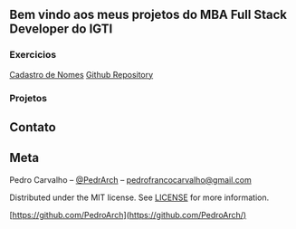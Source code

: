 ## Bem vindo aos meus projetos do MBA Full Stack Developer do IGTI

### Exercicios

[Cadastro de Nomes](https://pedroarch.github.io/cadastro-nomes/) [Github Repository](https://github.com/PedroArch/cadastro-nomes)

### Projetos

## Contato

## Meta

Pedro Carvalho – [@PedrArch](https://twitter.com/PedroArch) – pedrofrancocarvalho@gmail.com

Distributed under the MIT license. See [LICENSE](LICENSE) for more information.

[https://github.com/PedroArch](https://github.com/PedroArch/)
